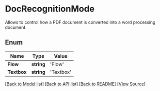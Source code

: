# DocRecognitionMode
Allows to control how a PDF document is converted into a word processing document.

## Enum
Name | Type | Value
------------ | ------------- | -------------
**Flow** | **string** | 'Flow'
**Textbox** | **string** | 'Textbox'

[[Back to Model list]](../README.md#documentation-for-models) [[Back to API list]](../README.md#documentation-for-api-endpoints) [[Back to README]](../README.md) [[View Source]](../src/models/docRecognitionMode.ts)

